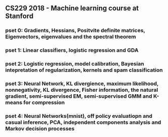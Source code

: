 ## CS229 2018 - Machine learning course at Stanford
### pset 0: Gradients, Hessians, Positvite definite matrices, Eigenvectors, eigenvalues and the spectral theorem

### pset 1: Linear classifiers, logistic regression and GDA

### pset 2: Logistic regression, model calibration, Bayesian intepretation of regularization, kernels and spam classification

### pset 3: Neural Network, KL divergience, maximum likelihood, nonnegativity, KL divergence, Fisher information, the natural gradient, semi-supervised EM, semi-supervised GMM and K-means for compression

### pset 4: Neural Networks(mnist), off policy evaluatiopn and casual inference, PCA, independent components analysis and Markov decision processes

